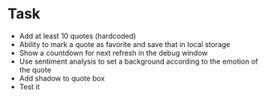 # Task
* Add at least 10 quotes (hardcoded)
* Ability to mark a quote as favorite and save that in local storage
* Show a countdown for next refresh in the debug window
* Use sentiment analysis to set a background according to the emotion of the quote
* Add shadow to quote box
* Test it
